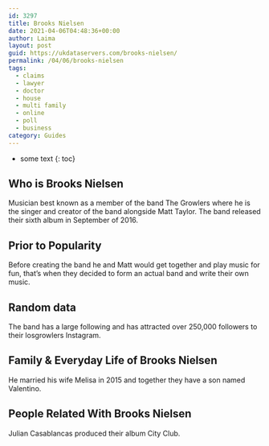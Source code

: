 ```yaml
---
id: 3297
title: Brooks Nielsen
date: 2021-04-06T04:48:36+00:00
author: Laima
layout: post
guid: https://ukdataservers.com/brooks-nielsen/
permalink: /04/06/brooks-nielsen
tags:
  - claims
  - lawyer
  - doctor
  - house
  - multi family
  - online
  - poll
  - business
category: Guides
---
```


* some text
{: toc}


## Who is Brooks Nielsen
                  
                  
                  
Musician best known as a member of the band The Growlers where he is the singer and creator of the band alongside Matt Taylor. The band released their sixth album in September of 2016.
                  
              
            
              
            
                
                
                
## Prior to Popularity
                  
                  
                  
Before creating the band he and Matt would get together and play music for fun, that&#8217;s when they decided to form an actual band and write their own music.
                  
              
            
              
            
                
                
                
## Random data
                  
                  
                  
The band has a large following and has attracted over 250,000 followers to their losgrowlers Instagram.
                  
              
            
              
            
                
                
                
## Family & Everyday Life of Brooks Nielsen
                  
                  
                  
He married his wife Melisa in 2015 and together they have a son named Valentino.
                  
              
            
              
            
                
                
                
## People Related With Brooks Nielsen
                  
                  
                  
Julian Casablancas produced their album City Club.
                  
              
            
              
            
                
              
            
              
              
            
            
              
            
          
          
          